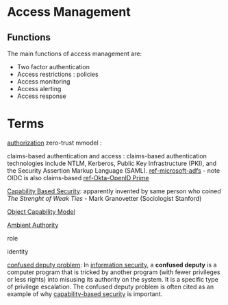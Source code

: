 
# Access Management

## Functions
The main functions of access management are:
- Two factor authentication
- Access restrictions : policies
- Access monitoring
- Access alerting
- Access response

# Terms
[authorization](https://en.wikipedia.org/wiki/Authorization)
zero-trust mmodel :

claims-based authentication and access :  claims-based authentication technologies include NTLM, Kerberos, Public Key Infrastructure (PKI), and the Security Assertion Markup Language (SAML). [ref-microsoft-adfs](https://social.technet.microsoft.com/wiki/contents/articles/1011.active-directory-federation-services-ad-fs-overview.aspx#Compatibility) - note OIDC is also claims-based [ref-Okta-OpenID Prime](https://developer.okta.com/blog/2017/07/25/oidc-primer-part-1)

[Capability Based Security](https://en.wikipedia.org/wiki/Capability-based_security): apparently invented by same person who coined *The Strenght of Weak Ties* - Mark Granovetter (Sociologist Stanford)

[Object Capability Model](https://en.wikipedia.org/wiki/Object-capability_model)

[Ambient Authority](https://en.wikipedia.org/wiki/Ambient_authority)

role

identity

[confused deputy problem](https://en.wikipedia.org/wiki/Confused_deputy_problem): In [information security](https://en.wikipedia.org/wiki/Information_security), a **confused deputy** is a computer program that is tricked by another program (with fewer privileges or less rights) into misusing its authority on the system. It is a specific type of privilege escalation. The confused deputy problem is often cited as an example of why [capability-based security](https://en.wikipedia.org/wiki/Capability-based_security) is important.
